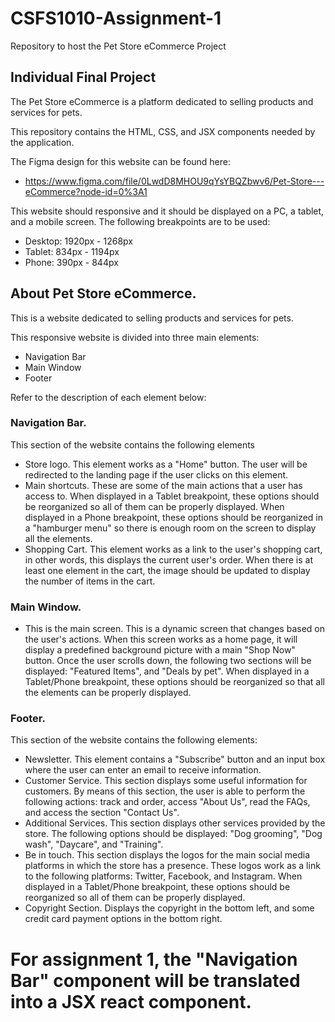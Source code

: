 # CSFS1010-Assignment-1
Repository to host the Pet Store eCommerce Project
## Individual Final Project

The Pet Store eCommerce is a platform dedicated to selling products and services for pets.

This repository contains the HTML, CSS, and JSX components needed by the application.

The Figma design for this website can be found here:
- https://www.figma.com/file/0LwdD8MHOU9qYsYBQZbwv6/Pet-Store---eCommerce?node-id=0%3A1

This website should responsive and it should be displayed on a PC, a tablet, and a mobile screen.
The following breakpoints are to be used:
- Desktop: 1920px - 1268px
- Tablet: 834px - 1194px
- Phone: 390px - 844px

## About Pet Store eCommerce.

This is a website dedicated to selling products and services for pets.

This responsive website is divided into three main elements:
- Navigation Bar
- Main Window
- Footer

Refer to the description of each element below:

### Navigation Bar.
This section of the website contains the following elements
- Store logo. This element works as a "Home" button. The user will be redirected to the landing page if the user clicks on this element.
- Main shortcuts. These are some of the main actions that a user has access to. When displayed in a Tablet breakpoint, these options should be reorganized so all of them can be properly displayed. When displayed in a Phone breakpoint, these options should be reorganized in a "hamburger menu" so there is enough room on the screen to display all the elements.
- Shopping Cart. This element works as a link to the user's shopping cart, in other words, this displays the current user's order. When there is at least one element in the cart, the image should be updated to display the number of items in the cart.

### Main Window.
- This is the main screen. This is a dynamic screen that changes based on the user's actions. When this screen works as a home page, it will display a predefined background picture with a main "Shop Now" button. Once the user scrolls down, the following two sections will be displayed: "Featured Items", and "Deals by pet". When displayed in a Tablet/Phone breakpoint, these options should be reorganized so that all the elements can be properly displayed.

### Footer.
This section of the website contains the following elements:
- Newsletter. This element contains a "Subscribe" button and an input box where the user can enter an email to receive information.
- Customer Service. This section displays some useful information for customers. By means of this section, the user is able to perform the following actions: track and order, access "About Us", read the FAQs, and access the section "Contact Us".
- Additional Services. This section displays other services provided by the store. The following options should be displayed: "Dog grooming", "Dog wash", "Daycare", and "Training".
- Be in touch. This section displays the logos for the main social media platforms in which the store has a presence. These logos work as a link to the following platforms: Twitter, Facebook, and Instagram.
When displayed in a Tablet/Phone breakpoint, these options should be reorganized so all of them can be properly displayed.
- Copyright Section. Displays the copyright in the bottom left, and some credit card payment options in the bottom right.

# For assignment 1, the "Navigation Bar" component will be translated into a JSX react component.